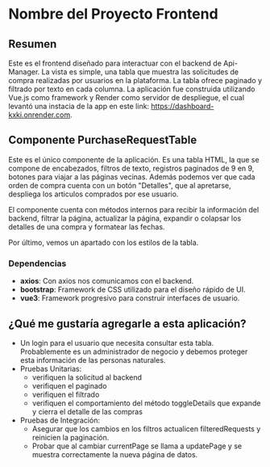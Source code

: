 # Nombre del Proyecto Frontend

## Resumen
Este es el frontend diseñado para interactuar con el backend de Api-Manager. La vista es simple, una tabla que muestra las solicitudes de compra realizadas por usuarios en la plataforma. La tabla ofrece paginado y filtrado por texto en cada columna. La aplicación fue construida utilizando Vue.js como framework y Render como servidor de despliegue, el cual levantó una instacia de la app en este link: https://dashboard-kxki.onrender.com.

## Componente PurchaseRequestTable
Este es el único componente de la aplicación. Es una tabla HTML, la que se compone de encabezados, filtros de texto, registros paginados de 9 en 9, botones para viajar a las páginas vecinas. Además podemos ver que cada orden de compra cuenta con un botón "Detalles", que al apretarse, despliega los articulos comprados por ese usuario.

El componente cuenta con métodos internos para recibir la información del backend, filtrar la página, actualizar la página, expandir o colapsar los detalles de una compra y formatear las fechas.

Por último, vemos un apartado con los estilos de la tabla.

### Dependencias
- **axios**: Con axios nos comunicamos con el backend.
- **bootstrap**: Framework de CSS utilizado para el diseño rápido de UI.
- **vue3**: Framework progresivo para construir interfaces de usuario.

## ¿Qué me gustaría agregarle a esta aplicación?

- Un login para el usuario que necesita consultar esta tabla. Probablemente es un administrador de negocio y debemos proteger esta información de las personas naturales.
- Pruebas Unitarias:
    - verifiquen la solicitud al backend
    - verifiquen el paginado
    - verifiquen el filtrado
    - verifiquen el comportamiento del método toggleDetails que expande y cierra el detalle de las compras
- Pruebas de Integración:
    - Asegurar que los cambios en los filtros actualicen filteredRequests y reinicien la paginación.
    - Probar que al cambiar currentPage se llama a updatePage y se muestra correctamente la nueva página de datos.
